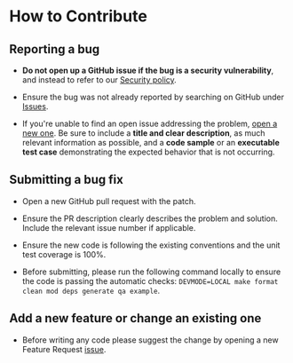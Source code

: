 # How to Contribute


## Reporting a bug

* **Do not open up a GitHub issue if the bug is a security vulnerability**, and instead to refer to our [Security policy](SECURITY.md).

* Ensure the bug was not already reported by searching on GitHub under [Issues](https://github.com/Vonage/numkey/issues).

* If you're unable to find an open issue addressing the problem, [open a new one](https://github.com/Vonage/numkey/issues/new). Be sure to include a **title and clear description**, as much relevant information as possible, and a **code sample** or an **executable test case** demonstrating the expected behavior that is not occurring.


## Submitting a bug fix

* Open a new GitHub pull request with the patch.

* Ensure the PR description clearly describes the problem and solution. Include the relevant issue number if applicable.

* Ensure the new code is following the existing conventions and the unit test coverage is 100%.

* Before submitting, please run the following command locally to ensure the code is passing the automatic checks: `DEVMODE=LOCAL make format clean mod deps generate qa example`.


## Add a new feature or change an existing one

* Before writing any code please suggest the change by opening a new Feature Request [issue](https://github.com/Vonage/numkey/issues/new).
